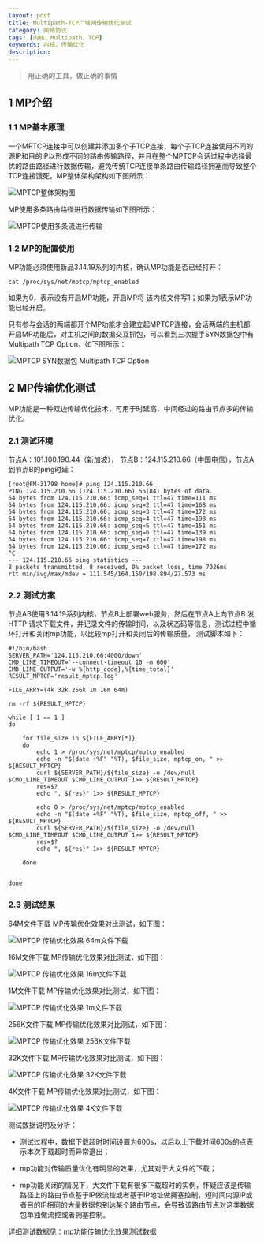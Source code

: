 ```yaml
---
layout: post
title: Multipath-TCP广域网传输优化测试
category: 网络协议
tags: [内核、Multipath、TCP]
keywords: 内核、传输优化
description:
---
```



> 用正确的工具，做正确的事情

## 1 MP介绍

### 1.1 MP基本原理

一个MPTCP连接中可以创建并添加多个子TCP连接，每个子TCP连接使用不同的源IP和目的IP以形成不同的路由传输路径，并且在整个MPTCP会话过程中选择最优的路由路径进行数据传输，避免传统TCP连接单条路由传输路径拥塞而导致整个TCP连接饿死。MP整体架构架构如下图所示：

![MPTCP整体架构图](http://7u2rbh.com1.z0.glb.clouddn.com/paasch1.png)

MP使用多条路由路径进行数据传输如下图所示：

![MPTCP使用多条流进行传输](http://7u2rbh.com1.z0.glb.clouddn.com/paasch4.png)

### 1.2 MP的配置使用

MP功能必须使用新品3.14.19系列的内核，确认MP功能是否已经打开：

	cat /proc/sys/net/mptcp/mptcp_enabled

如果为0，表示没有开启MP功能，开启MP将 该内核文件写1；如果为1表示MP功能已经开启。

只有参与会话的两端都开个MP功能才会建立起MPTCP连接，会话两端的主机都开启MP功能后，对主机之间的数据交互抓包，可以看到三次握手SYN数据包中有Multipath TCP Option，如下图所示：

![MPTCP SYN数据包 Multipath TCP Option](http://7u2rbh.com1.z0.glb.clouddn.com/multipath-syn.png)

	
## 2 MP传输优化测试

MP功能是一种双边传输优化技术，可用于时延高、中间经过的路由节点多的传输优化。

### 2.1 测试环境
	
节点A：101.100.190.44（新加坡）， 节点B：124.115.210.66（中国电信），节点A到节点B的ping时延：

	[root@FM-31798 home]# ping 124.115.210.66
	PING 124.115.210.66 (124.115.210.66) 56(84) bytes of data.	
	64 bytes from 124.115.210.66: icmp_seq=1 ttl=47 time=111 ms
	64 bytes from 124.115.210.66: icmp_seq=2 ttl=47 time=168 ms
	64 bytes from 124.115.210.66: icmp_seq=3 ttl=47 time=172 ms
	64 bytes from 124.115.210.66: icmp_seq=4 ttl=47 time=198 ms
	64 bytes from 124.115.210.66: icmp_seq=5 ttl=47 time=151 ms
	64 bytes from 124.115.210.66: icmp_seq=6 ttl=47 time=139 ms
	64 bytes from 124.115.210.66: icmp_seq=7 ttl=47 time=198 ms
	64 bytes from 124.115.210.66: icmp_seq=8 ttl=47 time=172 ms
	^C
	--- 124.115.210.66 ping statistics ---
	8 packets transmitted, 8 received, 0% packet loss, time 7026ms
	rtt min/avg/max/mdev = 111.545/164.150/198.894/27.573 ms

### 2.2 测试方案

节点AB使用3.14.19系列内核，节点B上部署web服务，然后在节点A上向节点B 发HTTP 请求下载文件，并记录文件的传输时间，以及状态码等信息，测试过程中循环打开和关闭mp功能，以比较mp打开和关闭后的传输质量， 测试脚本如下：

	#!/bin/bash
	SERVER_PATH='124.115.210.66:4000/down'
	CMD_LINE_TIMEOUT='--connect-timeout 10 -m 600'
	CMD_LINE_OUTPUT='-w %{http_code},%{time_total}'
	RESULT_MPTCP='result_mptcp.log'
	
	FILE_ARRY=(4k 32k 256k 1m 16m 64m)
	
	rm -rf ${RESULT_MPTCP}

	while [ 1 == 1 ]
	do
	
    	for file_size in ${FILE_ARRY[*]}
    	do
        	echo 1 > /proc/sys/net/mptcp/mptcp_enabled
        	echo -n "$(date +%F" "%T), $file_size, mptcp_on, " >> ${RESULT_MPTCP}
        	curl ${SERVER_PATH}/${file_size} -o /dev/null $CMD_LINE_TIMEOUT $CMD_LINE_OUTPUT 1>> ${RESULT_MPTCP}
        	res=$?
        	echo ", ${res}" 1>> ${RESULT_MPTCP}
			
        	echo 0 > /proc/sys/net/mptcp/mptcp_enabled
        	echo -n "$(date +%F" "%T), $file_size, mptcp_off, " >> ${RESULT_MPTCP}
        	curl ${SERVER_PATH}/${file_size} -o /dev/null $CMD_LINE_TIMEOUT $CMD_LINE_OUTPUT 1>> ${RESULT_MPTCP}
        	res=$?
        	echo ", ${res}" 1>> ${RESULT_MPTCP}
			
    	done
		
		
	done


### 2.3 测试结果

64M文件下载 MP传输优化效果对比测试，如下图：

![MPTCP 传输优化效果 64m文件下载](http://7u2rbh.com1.z0.glb.clouddn.com/mp_64m.jpg)

16M文件下载 MP传输优化效果对比测试，如下图：

![MPTCP 传输优化效果 16m文件下载](http://7u2rbh.com1.z0.glb.clouddn.com/mp_16m.jpg)

1M文件下载 MP传输优化效果对比测试，如下图：

![MPTCP 传输优化效果 1m文件下载](http://7u2rbh.com1.z0.glb.clouddn.com/mp_1m.jpg)

256K文件下载 MP传输优化效果对比测试，如下图：

![MPTCP 传输优化效果 256K文件下载](http://7u2rbh.com1.z0.glb.clouddn.com/mp_256k.jpg)

32K文件下载 MP传输优化效果对比测试，如下图：

![MPTCP 传输优化效果 32K文件下载](http://7u2rbh.com1.z0.glb.clouddn.com/mp_32k.jpg)

4K文件下载 MP传输优化效果对比测试，如下图：

![MPTCP 传输优化效果 4K文件下载](http://7u2rbh.com1.z0.glb.clouddn.com/mp_4k.jpg)

测试数据说明及分析：

- 测试过程中，数据下载超时时间设置为600s，以后以上下载时间600s的点表示本次下载超时而异常退出；

- mp功能对传输质量优化有明显的效果，尤其对于大文件的下载；

- mp功能关闭的情况下，大文件下载有很多下载超时的实例，怀疑应该是传输路径上的路由节点基于IP做流控或者基于IP地址做拥塞控制，短时间内源IP或者目的IP相同的大量数据包到达某个路由节点，会导致该路由节点对这类数据包单独做流控或者拥塞控制。



详细测试数据见：[mp功能传输优化效果测试数据](http://172.16.1.131/doc-hub/mp-testing.xlsx)
